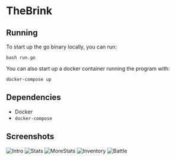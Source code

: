 # TheBrink

## Running
To start up the go binary locally, you can run:

```shell
bash run.go
```

You can also start up a docker container running the program with:

```shell
docker-compose up
```

## Dependencies
- Docker
- `docker-compose`

## Screenshots
![Intro](https://github.com/AlexMapley/the_brink/blob/master/assets/screenshots/intro.png)
![Stats](https://github.com/AlexMapley/the_brink/blob/master/assets/screenshots/stats1.png)
![MoreStats](https://github.com/AlexMapleythe_brink/blob/master/assets/screenshots/stats2.png)
![Inventory](https://github.com/AlexMapley/the_brink/blob/master/assets/screenshots/inventory.png)
![Battle](https://github.com/AlexMapley/the_brink/blob/master/assets/screenshots/battle.png)